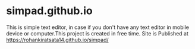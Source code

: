 # simpad.github.io

This is simple text editor, in case if you don't have any text editor in mobile device or computer.This project is created in free time.
Site is Published at https://rohankiratsata14.github.io/simpad/
